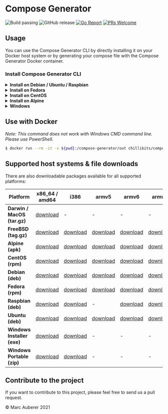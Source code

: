 # Compose Generator
![Build passing](https://github.com/marcauberer/compose-generator/workflows/Go%20CI/badge.svg)
![GitHub release](https://img.shields.io/github/v/release/marcauberer/compose-generator?include_prereleases)
[![Go Report](https://goreportcard.com/badge/github.com/marcauberer/compose-generator)](https://goreportcard.com/report/github.com/marcauberer/compose-generator)
[![PRs Welcome](https://img.shields.io/badge/PRs-welcome-brightgreen.svg?style=flat-square)](http://makeapullrequest.com)

## Usage
You can use the Compose Generator CLI by directly installing it on your Docker host system or by generating your compose file with the Compose Generator Docker container.

### Install Compose Generator CLI
<details><summary><b>Install on Debian / Ubuntu / Raspbian</b></summary>
<p>

## Install
```sh
$ sudo apt-get update
$ sudo apt-get install apt-transport-https ca-certificates curl gnupg-agent software-properties-common lsb-release
$ curl -fsSL https://repo.chillibits.com/artifactory/debian/gpg | sudo apt-key add -
$ sudo add-apt-repository "deb https://repo.chillibits.com/artifactory/debian $(lsb_release -cs) main"
$ sudo sudo apt-get update
$ sudo apt-get install compose-generator
```
### Use
```sh
$ compose-generator
```

</p>
</details>

<details><summary><b>Install on Fedora</b></summary>
<p>

### Install
```sh
$ sudo dnf -y install dnf-plugins-core
$ sudo dnf config-manager --add-repo https://repo.chillibits.com/artifactory/rpm/chillibits.repo
$ sudo dnf install compose-generator
```
### Use
```sh
$ compose-generator
```

</p>
</details>

<details><summary><b>Install on CentOS</b></summary>
<p>

### Install
```sh
$ sudo yum install -y yum-utils
$ sudo yum-config-manager --add-repo https://repo.chillibits.com/artifactory/rpm/chillibits.repo
$ sudo yum install compose-generator
```
### Use
```sh
$ compose-generator
```

</p>
</details>

<details><summary><b>Install on Alpine</b></summary>
<p>

### Install
```sh
$ apk update
$ sh -c "echo 'https://repo.chillibits.com/artifactory/alpine/$(cat /etc/os-release | grep VERSION_ID | cut -d "=" -f2 | cut -d "." -f1,2)/main'" >> /etc/apk/repositories
$ wget -O /etc/apk/keys/alpine.rsa.pub https://repo.chillibits.com/artifactory/alpine/alpine.rsa.pub
$ apk add compose-generator
```
If there occure any errors on the last step, please try the following instead
```sh
$ apk add compose-generator --allow-untrusted
```
### Use
```sh
$ compose-generator
```

</p>
</details>

<details><summary><b>Windows</b></summary>
<p>

### Install
Compose Generator gets distributed for Windows via the new Windows package manager called [winget](https://github.com/microsoft/winget-cli). In the future, winget will be available for download in the Microsoft Store. Currently, the easiest way to install winget is, to download it manually from GitHub. Visit the [installation instruction](https://github.com/microsoft/winget-cli#installing-the-client) from Microsoft. <br>
As soon as the Windows package manager is installed on your Windows machine, you can open powershell and execute this installation command: <br>
```sh
$ winget install ChilliBits.ComposeGenerator
```
After installing Compose Generator, you should restart your powershell instance to make it reload the available commands.
### Use
```sh
$ compose-generator
```
    
</p>
</details>

## Use with Docker
*Note: This command does not work with Windows CMD command line. Please use PowerShell.*

```sh
$ docker run --rm -it -v ${pwd}:/compose-generator/out chillibits/compose-generator
```

## Supported host systems & file downloads
There are also downloadable packages available for all supported platforms:

| **Platform**                | **x86_64 / amd64**                                                                     | **i386**                                                                             | **armv5**                                                                              | **armv6**                                                                              | **armv7**                                                                              | **arm64**                                                                              |
|-----------------------------|----------------------------------------------------------------------------------------|--------------------------------------------------------------------------------------|----------------------------------------------------------------------------------------|----------------------------------------------------------------------------------------|----------------------------------------------------------------------------------------|----------------------------------------------------------------------------------------|
| **Darwin / MacOS (tar.gz)** | [download](../../releases/download/0.1.0/compose-generator_0.1.0_darwin_amd64.tar.gz)  | -                                                                                    | -                                                                                      | -                                                                                      | -                                                                                      | -                                                                                      |
| **FreeBSD (tag.gz)**        | [download](../../releases/download/0.1.0/compose-generator_0.1.0_freebsd_amd64.tar.gz) | [download](../../releases/download/0.1.0/compose-generator_0.1.0_freebsd_386.tar.gz) | [download](../../releases/download/0.1.0/compose-generator_0.1.0_freebsd_armv5.tar.gz) | [download](../../releases/download/0.1.0/compose-generator_0.1.0_freebsd_armv6.tar.gz) | [download](../../releases/download/0.1.0/compose-generator_0.1.0_freebsd_armv7.tar.gz) | [download](../../releases/download/0.1.0/compose-generator_0.1.0_freebsd_arm64.tar.gz) |
| **Alpine (apk)**            | [download](../../releases/download/0.1.0/compose-generator_0.1.0_linux_amd64.apk)      | [download](../../releases/download/0.1.0/compose-generator_0.1.0_linux_386.apk)      | [download](../../releases/download/0.1.0/compose-generator_0.1.0_linux_armv5.apk)      | [download](../../releases/download/0.1.0/compose-generator_0.1.0_linux_armv6.apk)      | [download](../../releases/download/0.1.0/compose-generator_0.1.0_linux_armv7.apk)      | [download](../../releases/download/0.1.0/compose-generator_0.1.0_linux_arm64.apk)      |
| **CentOS (rpm)**            | [download](../../releases/download/0.1.0/compose-generator_0.1.0_linux_amd64.rpm)      | [download](../../releases/download/0.1.0/compose-generator_0.1.0_linux_386.rpm)      | [download](../../releases/download/0.1.0/compose-generator_0.1.0_linux_armv5.rpm)      | [download](../../releases/download/0.1.0/compose-generator_0.1.0_linux_armv6.rpm)      | [download](../../releases/download/0.1.0/compose-generator_0.1.0_linux_armv7.rpm)      | [download](../../releases/download/0.1.0/compose-generator_0.1.0_linux_arm64.rpm)      |
| **Debian (deb)**            | [download](../../releases/download/0.1.0/compose-generator_0.1.0_linux_amd64.deb)      | [download](../../releases/download/0.1.0/compose-generator_0.1.0_linux_386.deb)      | [download](../../releases/download/0.1.0/compose-generator_0.1.0_linux_armv5.deb)      | [download](../../releases/download/0.1.0/compose-generator_0.1.0_linux_armv6.deb)      | [download](../../releases/download/0.1.0/compose-generator_0.1.0_linux_armv7.deb)      | [download](../../releases/download/0.1.0/compose-generator_0.1.0_linux_arm64.deb)      |
| **Fedora (rpm)**            | [download](../../releases/download/0.1.0/compose-generator_0.1.0_linux_amd64.rpm)      | [download](../../releases/download/0.1.0/compose-generator_0.1.0_linux_386.rpm)      | [download](../../releases/download/0.1.0/compose-generator_0.1.0_linux_armv5.rpm)      | [download](../../releases/download/0.1.0/compose-generator_0.1.0_linux_armv6.rpm)      | [download](../../releases/download/0.1.0/compose-generator_0.1.0_linux_armv7.rpm)      | [download](../../releases/download/0.1.0/compose-generator_0.1.0_linux_arm64.rpm)      |
| **Raspbian (deb)**          | [download](../../releases/download/0.1.0/compose-generator_0.1.0_linux_amd64.deb)      | [download](../../releases/download/0.1.0/compose-generator_0.1.0_linux_386.deb)      | -                                                                                      | [download](../../releases/download/0.1.0/compose-generator_0.1.0_linux_armv6.deb)      | [download](../../releases/download/0.1.0/compose-generator_0.1.0_linux_armv7.deb)      | [download](../../releases/download/0.1.0/compose-generator_0.1.0_linux_arm64.deb)      |
| **Ubuntu (deb)**            | [download](../../releases/download/0.1.0/compose-generator_0.1.0_linux_amd64.deb)      | [download](../../releases/download/0.1.0/compose-generator_0.1.0_linux_386.deb)      | [download](../../releases/download/0.1.0/compose-generator_0.1.0_linux_armv5.deb)      | [download](../../releases/download/0.1.0/compose-generator_0.1.0_linux_armv6.deb)      | [download](../../releases/download/0.1.0/compose-generator_0.1.0_linux_armv7.deb)      | [download](../../releases/download/0.1.0/compose-generator_0.1.0_linux_arm64.deb)      |
| **Windows Installer (exe)** | [download](../../releases/download/0.1.0/ComposeGenerator_0.1.0_x64_Setup.exe)         | [download](../../releases/download/0.1.0/ComposeGenerator_0.1.0_x86_Setup.exe)       | -                                                                                      | -                                                                                      | -                                                                                      | -                                                                                      |
| **Windows Portable (zip)**  | [download](../../releases/download/0.1.0/compose-generator_0.1.0_windows_amd64.zip)    | [download](../../releases/download/0.1.0/compose-generator_0.1.0_windows_386.zip)    | -                                                                                      | -                                                                                      | -                                                                                      | -                                                                                      |

## Contribute to the project
If you want to contribute to this project, please feel free to send us a pull request.

© Marc Auberer 2021